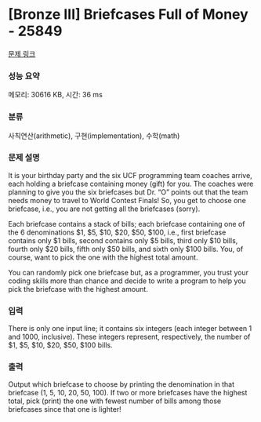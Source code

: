 # [Bronze III] Briefcases Full of Money - 25849 

[문제 링크](https://www.acmicpc.net/problem/25849) 

### 성능 요약

메모리: 30616 KB, 시간: 36 ms

### 분류

사칙연산(arithmetic), 구현(implementation), 수학(math)

### 문제 설명

<p>It is your birthday party and the six UCF programming team coaches arrive, each holding a briefcase containing money (gift) for you. The coaches were planning to give you the six briefcases but Dr. “O” points out that the team needs money to travel to World Contest Finals! So, you get to choose one briefcase, i.e., you are not getting all the briefcases (sorry).</p>

<p>Each briefcase contains a stack of bills; each briefcase containing one of the 6 denominations <span>$</span>1, <span>$</span>5, <span>$</span>10, <span>$</span>20, <span>$</span>50, <span>$</span>100, i.e., first briefcase contains only <span>$</span>1 bills, second contains only <span>$</span>5 bills, third only <span>$</span>10 bills, fourth only <span>$</span>20 bills, fifth only <span>$</span>50 bills, and sixth only <span>$</span>100 bills. You, of course, want to pick the one with the highest total amount.</p>

<p>You can randomly pick one briefcase but, as a programmer, you trust your coding skills more than chance and decide to write a program to help you pick the briefcase with the highest amount.</p>

### 입력 

 <p>There is only one input line; it contains six integers (each integer between 1 and 1000, inclusive). These integers represent, respectively, the number of <span>$</span>1, <span>$</span>5, <span>$</span>10, <span>$</span>20, <span>$</span>50, <span>$</span>100 bills.</p>

### 출력 

 <p>Output which briefcase to choose by printing the denomination in that briefcase (1, 5, 10, 20, 50, 100). If two or more briefcases have the highest total, pick (print) the one with fewest number of bills among those briefcases since that one is lighter!</p>

